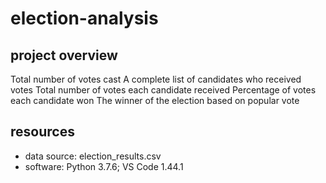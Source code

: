# election-analysis

## project overview
Total number of votes cast
A complete list of candidates who received votes
Total number of votes each candidate received
Percentage of votes each candidate won
The winner of the election based on popular vote

## resources
- data source: election_results.csv
- software: Python 3.7.6; VS Code 1.44.1

